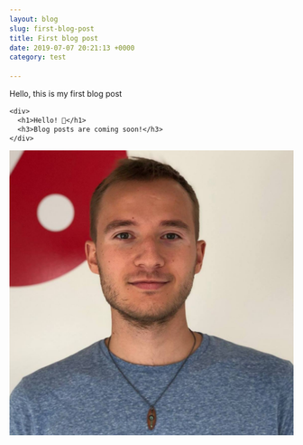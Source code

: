 ```yaml
---
layout: blog
slug: first-blog-post
title: First blog post
date: 2019-07-07 20:21:13 +0000
category: test

---
```

Hello, this is my first blog post

    <div>
      <h1>Hello! 👋</h1>
      <h3>Blog posts are coming soon!</h3>
    </div>

![](assets/images/uploads/40379671_2059986457347344_5031989267451084800_o.jpg)